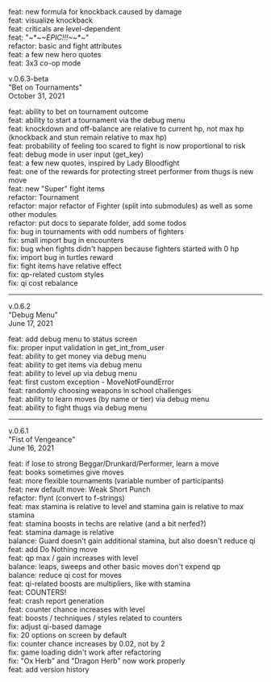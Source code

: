 feat: new formula for knockback caused by damage  
feat: visualize knockback  
feat: criticals are level-dependent  
feat: "~*~*~EPIC!!!~*~*~"  
refactor: basic and fight attributes  
feat: a few new hero quotes  
feat: 3x3 co-op mode  


v.0.6.3-beta  
"Bet on Tournaments"  
October 31, 2021  

feat: ability to bet on tournament outcome  
feat: ability to start a tournament via the debug menu  
feat: knockdown and off-balance are relative to current hp, not max hp 
      (knockback and stun remain relative to max hp)  
feat: probability of feeling too scared to fight is now proportional to risk  
feat: debug mode in user input (get_key)  
feat: a few new quotes, inspired by Lady Bloodfight  
feat: one of the rewards for protecting street performer from thugs is new move  
feat: new "Super" fight items  
refactor: Tournament  
refactor: major refactor of Fighter (split into submodules) as well as some other modules  
refactor: put docs to separate folder, add some todos  
fix: bug in tournaments with odd numbers of fighters  
fix: small import bug in encounters  
fix: bug when fights didn't happen because fighters started with 0 hp  
fix: import bug in turtles reward  
fix: fight items have relative effect  
fix: qp-related custom styles  
fix: qi cost rebalance  

---

v.0.6.2  
"Debug Menu"  
June 17, 2021  

feat: add debug menu to status screen  
fix: proper input validation in get_int_from_user  
feat: ability to get money via debug menu  
feat: ability to get items via debug menu  
feat: ability to level up via debug menu  
feat: first custom exception - MoveNotFoundError  
feat: randomly choosing weapons in school challenges  
feat: ability to learn moves (by name or tier) via debug menu  
feat: ability to fight thugs via debug menu  

---

v.0.6.1  
"Fist of Vengeance"  
June 16, 2021  

feat: if lose to strong Beggar/Drunkard/Performer, learn a move  
feat: books sometimes give moves  
feat: more flexible tournaments (variable number of participants)  
feat: new default move: Weak Short Punch  
refactor: flynt (convert to f-strings)  
feat: max stamina is relative to level and stamina gain is relative to max stamina  
feat: stamina boosts in techs are relative (and a bit nerfed?)  
feat: stamina damage is relative  
balance: Guard doesn't gain additional stamina, but also doesn't reduce qi  
feat: add Do Nothing move  
feat: qp max / gain increases with level  
balance: leaps, sweeps and other basic moves don't expend qp  
balance: reduce qi cost for moves  
feat: qi-related boosts are multipliers, like with stamina  
feat: COUNTERS!  
feat: crash report generation  
feat: counter chance increases with level  
feat: boosts / techniques / styles related to counters  
fix: adjust qi-based damage  
fix: 20 options on screen by default  
fix: counter chance increases by 0.02, not by 2  
fix: game loading didn't work after refactoring  
fix: "Ox Herb" and "Dragon Herb" now work properly  
feat: add version history  
